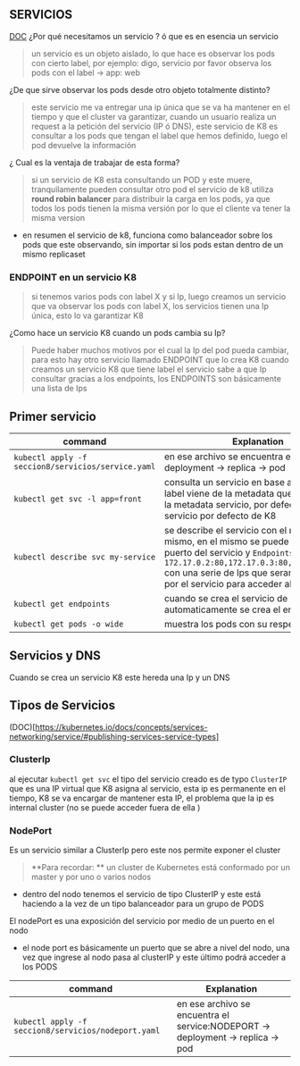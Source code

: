 ## SERVICIOS
[DOC](https://kubernetes.io/docs/concepts/services-networking/service/)
¿Por qué necesitamos un servicio ? ó que es en esencia un servicio

> un servicio es un objeto aislado, lo que hace es observar los pods con cierto label, por ejemplo: digo, servicio por favor observa
> los pods con el label -> app: web

¿De que sirve observar los pods desde otro objeto totalmente distinto?

> este servicio me va entregar una ip única que se va ha mantener en el tiempo y que el cluster va garantizar, cuando un usuario realiza un request a la petición del 
>servicio (IP ó DNS), este servicio de K8  es consultar a los pods que tengan el label que hemos definido, luego el pod devuelve la información 

¿ Cual es la ventaja de trabajar de esta forma?

> si un servicio de K8 esta consultando un POD y este muere, tranquilamente pueden consultar otro pod
>el servicio de k8 utiliza  **round robin balancer** para distribuir la carga en los pods, ya que todos los pods tienen la misma versión
> por lo que el cliente va tener la misma version  

* en resumen el servicio de k8, funciona como balanceador sobre los pods que este observando, sin importar si los pods estan dentro de un mismo replicaset

### ENDPOINT en un servicio K8
 
> si tenemos varios pods con label X y si Ip, luego creamos un servicio que va observar los pods con label X, los servicios tienen una Ip única, esto lo va garantizar K8 

¿Como hace un servicio K8 cuando un pods cambia su Ip?

> Puede haber muchos motivos por el cual la Ip del pod pueda cambiar, para  esto hay otro servicio llamado ENDPOINT que lo crea K8 cuando creamos un servicio K8 que tiene label 
> el servicio sabe a que Ip consultar gracias a los endpoints, los ENDPOINTS son básicamente  una lista de Ips

## Primer servicio
command  | Explanation 
------------- | -------------
`kubectl apply -f seccion8/servicios/service.yaml` | en ese archivo se encuentra el service -> deployment -> replica -> pod 
`kubectl get svc -l app=front  ` | consulta un servicio en base a un label, el label viene de la metadata que aplicamos de la metadata servicio, por defecto aparece el servicio por defecto de K8
`kubectl describe svc my-service` | se describe el servicio con el nombre del mismo, en el mismo se puede ver la Ip y puerto del servicio y `Endpoints:  172.17.0.2:80,172.17.0.3:80,172.17.0.4:80` con una serie de Ips que seran utilizadas por el servicio para acceder al los pods 
`kubectl get endpoints` | cuando se crea el servicio de k8 automaticamente se crea el endpoint
`kubectl get pods -o wide` | muestra los pods con su respectiva ip 

## Servicios y DNS

Cuando se crea un servicio K8 este hereda una Ip y un DNS

## Tipos de Servicios 

(DOC)[https://kubernetes.io/docs/concepts/services-networking/service/#publishing-services-service-types]

### ClusterIp

al ejecutar `kubectl get svc` el tipo del servicio creado es de typo `ClusterIP` que es una IP virtual que K8 asigna al servicio, esta ip es permanente en el tiempo, K8 se va encargar de mantener esta IP, 
el problema que la ip es internal cluster (no se puede acceder fuera de ella   )


### NodePort

Es un servicio similar a ClusterIp pero este nos permite exponer el cluster

> **Para recordar: ** un cluster de Kubernetes está conformado por un master y por uno o varios nodos

* dentro del nodo tenemos el servicio de tipo ClusterIP y este está haciendo a la  vez de un tipo balanceador para un grupo de PODS

El nodePort es una exposición del servicio por medio  de un puerto en el nodo 
* el node port es básicamente un puerto que  se abre a nivel del nodo, una vez que ingrese al nodo pasa al clusterIP y este último podrá acceder a los PODS

command  | Explanation 
------------- | -------------
`kubectl apply -f seccion8/servicios/nodeport.yaml` | en ese archivo se encuentra el service:NODEPORT -> deployment -> replica -> pod
